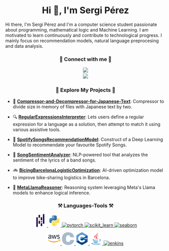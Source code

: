 <h1 align="center">Hi 👋, I'm Sergi Pérez</h1>
<align="center">Hi there, I'm Sergi Pérez and I'm a computer science student passionate about programming, mathematical logic and Machine Learning. I am motivated to learn continuously and contribute to technological progress. I mainly focus on recommendation models, natural language preprocesing and data analysis.</h3>

<h3 align="center">🤝 Connect with me 🤝</h3>
<p align="center">
 <a href="mailto:sergiperez730@gmail.com"> <img src="https://img.shields.io/badge/Gmail-333333?style=for-the-badge&logo=gmail&logoColor=red" />
  </a><br>
<a href="https://linkedin.com/in/sergi-pérez-escalante-0b4744281/" target="_blank">
    <img src="https://img.shields.io/badge/LinkedIn-0077B5?style=for-the-badge&logo=linkedin&logoColor=white" target="_blank" />
  </a>
</p>

<h3 align="center">🧭 Explore My Projects 🧭</h3>

- 🎌 [**Compressor-and-Decompressor-for-Japanese-Text**](https://github.com/SergiPerez73/Compressor-and-decompressor-for-Japanese-text): Compressor to divide size in memory of files with Japanese text by two.

- 🔍 [**RegularExpressionsInterpreter**](https://github.com/SergiPerez73/regEx-Regular-Expressions-interpreter): Lets users define a regular expression for a language as a solution, then attempt to match it using various assistive tools.

- 🎵 [**SpotifySongsRecommendationModel**](https://github.com/SergiPerez73/SpotifySongsRecommendationModel): Construct of a Deep Learning Model to recommendate your favourite Spotify Songs.

- 📝 [**SongSentimentAnalyzer**](https://github.com/SergiPerez73/SongSentimentAnalyzer): NLP-powered tool that analyzes the sentiment of the lyrics of a band songs.

- 🚲 [**BicingBarcelonaLogisticOptimization**](https://github.com/SergiPerez73/Bicing-Barcelona-Logistic-Optimization): AI-driven optimization model to improve bike-sharing logistics in Barcelona.

- 🧠 [**MetaLlamaReasoner**](https://github.com/SergiPerez73/meta-llama-reasoner): Reasoning system leveraging Meta's Llama models to enhance logical inference.

<h3 align="center">⚒️ Languages-Tools ⚒️</h3>
<p align="center"><a href="https://pandas.pydata.org/" target="_blank" rel="noreferrer"> <img src="https://raw.githubusercontent.com/devicons/devicon/2ae2a900d2f041da66e950e4d48052658d850630/icons/pandas/pandas-original.svg" alt="pandas" width="40" height="40"/> </a> <a href="https://www.python.org" target="_blank" rel="noreferrer"> <img src="https://raw.githubusercontent.com/devicons/devicon/master/icons/python/python-original.svg" alt="python" width="40" height="40"/> </a> <a href="https://pytorch.org/" target="_blank" rel="noreferrer"> <img src="https://www.vectorlogo.zone/logos/pytorch/pytorch-icon.svg" alt="pytorch" width="40" height="40"/> </a> <a href="https://scikit-learn.org/" target="_blank" rel="noreferrer"> <img src="https://upload.wikimedia.org/wikipedia/commons/0/05/Scikit_learn_logo_small.svg" alt="scikit_learn" width="40" height="40"/> </a> <a href="https://seaborn.pydata.org/" target="_blank" rel="noreferrer"> <img src="https://seaborn.pydata.org/_images/logo-mark-lightbg.svg" alt="seaborn" width="40" height="40"/> </a> </p>

<p align="center"> <a href="https://aws.amazon.com" target="_blank" rel="noreferrer"> <img src="https://raw.githubusercontent.com/devicons/devicon/master/icons/amazonwebservices/amazonwebservices-original-wordmark.svg" alt="aws" width="40" height="40"/> </a> <a href="https://www.cprogramming.com/" target="_blank" rel="noreferrer"> <img src="https://raw.githubusercontent.com/devicons/devicon/master/icons/c/c-original.svg" alt="c" width="40" height="40"/> </a> <a href="https://www.w3schools.com/cpp/" target="_blank" rel="noreferrer"> <img src="https://raw.githubusercontent.com/devicons/devicon/master/icons/cplusplus/cplusplus-original.svg" alt="cplusplus" width="40" height="40"/> </a> <a href="https://www.java.com" target="_blank" rel="noreferrer"> <img src="https://raw.githubusercontent.com/devicons/devicon/master/icons/java/java-original.svg" alt="java" width="40" height="40"/> </a> <a href="https://www.jenkins.io" target="_blank" rel="noreferrer"> <img src="https://www.vectorlogo.zone/logos/jenkins/jenkins-icon.svg" alt="jenkins" width="40" height="40"/> </a> </p>


<!--
**SergiPerez73/sergiperez73** is a ✨ _special_ ✨ repository because its `README.md` (this file) appears on your GitHub profile.


Here are some ideas to get you started:

- 🔭 I’m currently working on ...
- 🌱 I’m currently learning ...
- 👯 I’m looking to collaborate on ...
- 🤔 I’m looking for help with ...
- 💬 Ask me about ...
- 📫 How to reach me: ...
- 😄 Pronouns: ...
- ⚡ Fun fact: ...
-->
